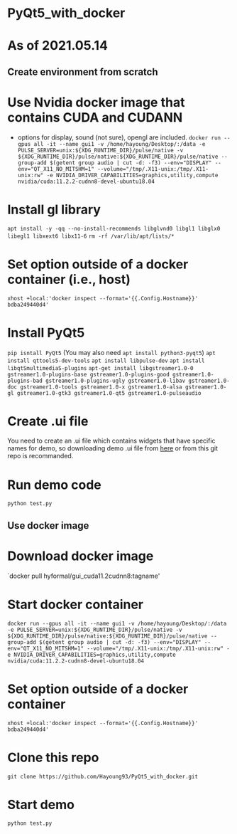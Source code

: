 # PyQt5_with_docker

# As of 2021.05.14 

## Create environment from scratch
# Use Nvidia docker image that contains CUDA and CUDANN
- options for display, sound (not sure), opengl are included.
`docker run --gpus all -it --name gui1 -v /home/hayoung/Desktop/:/data -e PULSE_SERVER=unix:${XDG_RUNTIME_DIR}/pulse/native -v ${XDG_RUNTIME_DIR}/pulse/native:${XDG_RUNTIME_DIR}/pulse/native --group-add $(getent group audio | cut -d: -f3) --env="DISPLAY" --env="QT_X11_NO_MITSHM=1" --volume="/tmp/.X11-unix:/tmp/.X11-unix:rw" -e NVIDIA_DRIVER_CAPABILITIES=graphics,utility,compute nvidia/cuda:11.2.2-cudnn8-devel-ubuntu18.04`

# Install gl library
`apt install -y -qq --no-install-recommends libglvnd0 libgl1 libglx0 libegl1 libxext6 libx11-6`
`rm -rf /var/lib/apt/lists/*`

# Set option outside of a docker container (i.e., host)
`xhost +local:'docker inspect --format='{{.Config.Hostname}}' bdba249440d4'`

# Install PyQt5
`pip isntall PyQt5`
(You may also need `apt install python3-pyqt5`)
`apt install qttools5-dev-tools`
`apt install libpulse-dev`
`apt install libqtSmultimediaS-plugins`
`apt-get install libgstreamer1.0-0 gstreamer1.0-plugins-base gstreamer1.0-plugins-good gstreamer1.0-plugins-bad gstreamer1.0-plugins-ugly gstreamer1.0-libav gstreamer1.0-doc gstreamer1.0-tools gstreamer1.0-x gstreamer1.0-alsa gstreamer1.0-gl gstreamer1.0-gtk3 gstreamer1.0-qt5 gstreamer1.0-pulseaudio`

# Create .ui file
You need to create an .ui file which contains widgets that have specific names for demo, so downloading demo .ui file from [here](https://drive.google.com/file/d/1ODFZsKrKH_h8IXUzQUikT4Zfsl20s4JT/view?usp=sharing) or from this git repo is recommanded.

# Run demo code
`python test.py`

## Use docker image
# Download docker image
`docker pull hyformal/gui_cuda11.2cudnn8:tagname'

# Start docker container
`docker run --gpus all -it --name gui1 -v /home/hayoung/Desktop/:/data -e PULSE_SERVER=unix:${XDG_RUNTIME_DIR}/pulse/native -v ${XDG_RUNTIME_DIR}/pulse/native:${XDG_RUNTIME_DIR}/pulse/native --group-add $(getent group audio | cut -d: -f3) --env="DISPLAY" --env="QT_X11_NO_MITSHM=1" --volume="/tmp/.X11-unix:/tmp/.X11-unix:rw" -e NVIDIA_DRIVER_CAPABILITIES=graphics,utility,compute nvidia/cuda:11.2.2-cudnn8-devel-ubuntu18.04`

# Set option outside of a docker container
`xhost +local:'docker inspect --format='{{.Config.Hostname}}' bdba249440d4'`

# Clone this repo
`git clone https://github.com/Hayoung93/PyQt5_with_docker.git`

# Start demo
`python test.py`
